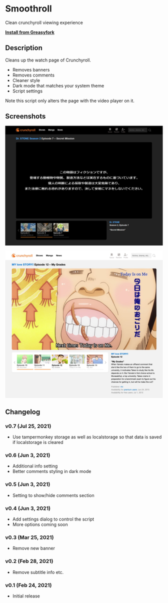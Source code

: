 # Smoothroll

Clean crunchyroll viewing experience

**[Install from Greasyfork](https://greasyfork.org/en/scripts/422224-smoothroll)**

## Description

Cleans up the watch page of Crunchyroll.

- Removes banners
- Removes comments
- Cleaner style
- Dark mode that matches your system theme
- Script settings

Note this script only alters the page with the video player on it.

## Screenshots

![A screenshot of the Crunchroll website in dark mode with the Smoothroll extension applied](./screenshot_1.jpg)

![A screenshot of the Crunchroll website in light mode with the Smoothroll extension applied](./screenshot_2.jpg)

## Changelog

### v0.7 (Jul 25, 2021)

- Use tampermonkey storage as well as localstorage so that data is saved if localstorage is cleared

### v0.6 (Jun 3, 2021)

- Additional info setting
- Better comments styling in dark mode

### v0.5 (Jun 3, 2021)

- Setting to show/hide comments section

### v0.4 (Jun 3, 2021)

- Add settings dialog to control the script
- More options coming soon

### v0.3 (Mar 25, 2021)

- Remove new banner

### v0.2 (Feb 28, 2021)

- Remove subtitle info etc.

### v0.1 (Feb 24, 2021)

- Initial release
